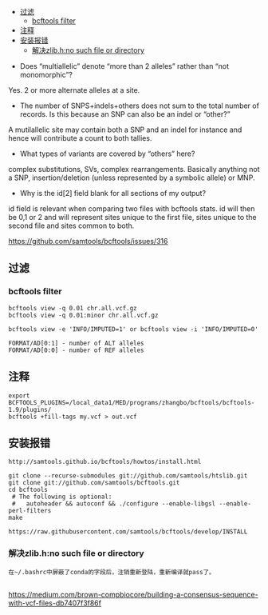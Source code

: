 <!-- TOC -->

- [过滤](#过滤)
  - [bcftools filter](#bcftools-filter)
- [注释](#注释)
- [安装报错](#安装报错)
  - [解决zlib.h:no such file or directory](#解决zlibhno-such-file-or-directory)

<!-- /TOC -->
+ Does “multiallelic” denote “more than 2 alleles” rather than “not monomorphic”?

Yes. 2 or more alternate alleles at a site.

+ The number of SNPS+indels+others does not sum to the total number of records. Is this because an SNP can also be an indel or “other?”

A mutilallelic site may contain both a SNP and an indel for instance and hence will contribute a count to both tallies.
+ What types of variants are covered by “others” here?

complex substitutions, SVs, complex rearrangements. Basically anything not a SNP, insertion/deletion (unless represented by a symbolic allele) or MNP.
+ Why is the id[2] field blank for all sections of my output?

id field is relevant when comparing two files with bcftools stats. id will then be 0,1 or 2 and will represent sites unique to the first file, sites unique to the second file and sites common to both.

https://github.com/samtools/bcftools/issues/316

## 过滤
### bcftools filter
```
bcftools view -q 0.01 chr.all.vcf.gz 
bcftools view -q 0.01:minor chr.all.vcf.gz

```
```
bcftools view -e 'INFO/IMPUTED=1' or bcftools view -i 'INFO/IMPUTED=0'
```

```
FORMAT/AD[0:1] - number of ALT alleles
FORMAT/AD[0:0] - number of REF alleles
```
## 注释
```
export BCFTOOLS_PLUGINS=/local_data1/MED/programs/zhangbo/bcftools/bcftools-1.9/plugins/
bcftools +fill-tags my.vcf > out.vcf
```


## 安装报错
```
http://samtools.github.io/bcftools/howtos/install.html

git clone --recurse-submodules git://github.com/samtools/htslib.git
git clone git://github.com/samtools/bcftools.git
cd bcftools
 # The following is optional:
 #   autoheader && autoconf && ./configure --enable-libgsl --enable-perl-filters
make

https://raw.githubusercontent.com/samtools/bcftools/develop/INSTALL
```

### 解决zlib.h:no such file or directory
```
在~/.bashrc中屏蔽了conda的字段后，注销重新登陆，重新编译就pass了。
```

## 
https://medium.com/brown-compbiocore/building-a-consensus-sequence-with-vcf-files-db7407f3f86f